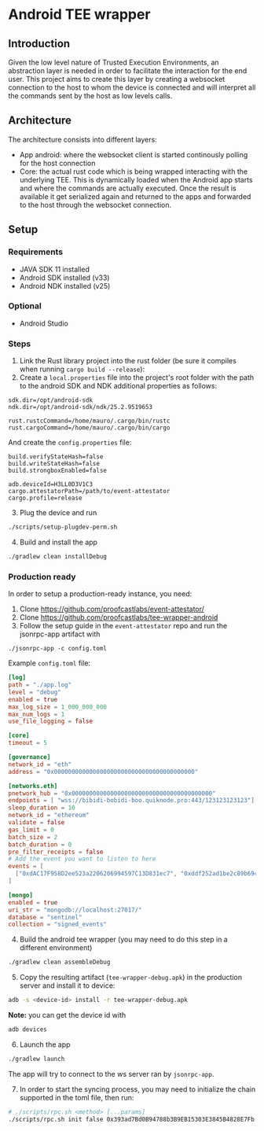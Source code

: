 # Android TEE wrapper

## Introduction

Given the low level nature of Trusted Execution Environments, an abstraction layer is needed in
order to facilitate the interaction for the end user. This project aims to create this layer by
creating a websocket connection to the host to whom the device is connected and will interpret
all the commands sent by the host as low levels calls.


## Architecture

The architecture consists into different layers:

 - App android: where the websocket client is started continously polling for the host connection
 - Core: the actual rust code which is being wrapped interacting with the underlying TEE. This is dynamically
   loaded when the Android app starts and where the commands are actually executed. Once the result is available
   it get serialized again and returned to the apps and forwarded to the host through the websocket connection.

## Setup

### Requirements

 - JAVA SDK 11 installed
 - Android SDK installed (v33)
 - Android NDK installed (v25)

### Optional

 - Android Studio

### Steps

1. Link the Rust library project into the rust folder (be sure it compiles when running `cargo build --release`):
2. Create a `local.properties` file into the project's root folder with the path to the android SDK and NDK 
additional properties as follows:

```env
sdk.dir=/opt/android-sdk
ndk.dir=/opt/android-sdk/ndk/25.2.9519653

rust.rustcCommand=/home/mauro/.cargo/bin/rustc
rust.cargoCommand=/home/mauro/.cargo/bin/cargo
```

And create the `config.properties` file:

```env
build.verifyStateHash=false
build.writeStateHash=false
build.strongboxEnabled=false

adb.deviceId=H3LL0D3V1C3
cargo.attestatorPath=/path/to/event-attestator
cargo.profile=release
```

3. Plug the device and run

```bash
./scripts/setup-plugdev-perm.sh
```

4. Build and install the app

```bash
./gradlew clean installDebug
```


### Production ready

In order to setup a production-ready instance, you need:

1. Clone https://github.com/proofcastlabs/event-attestator/
2. Clone https://github.com/proofcastlabs/tee-wrapper-android
3. Follow the setup guide in the `event-attestator` repo and run the jsonrpc-app 
artifact with

```
./jsonrpc-app -c config.toml
```

Example `config.toml` file:

```toml
[log]
path = "./app.log"
level = "debug"
enabled = true
max_log_size = 1_000_000_000
max_num_logs = 1
use_file_logging = false

[core]
timeout = 5

[governance]
network_id = "eth"
address = "0x0000000000000000000000000000000000000000"

[networks.eth]
pnetwork_hub = "0x0000000000000000000000000000000000000000"
endpoints = [ "wss://bibidi-bobidi-boo.quiknode.pro:443/123123123123"]
sleep_duration = 10
network_id = "ethereum"
validate = false
gas_limit = 0
batch_size = 2
batch_duration = 0
pre_filter_receipts = false
# Add the event you want to listen to here
events = [
  ["0xdAC17F958D2ee523a2206206994597C13D831ec7", "0xddf252ad1be2c89b69c2b068fc378daa952ba7f163c4a11628f55a4df523b3ef"],
]

[mongo]
enabled = true
uri_str = "mongodb://localhost:27017/"
database = "sentinel"
collection = "signed_events"
```

4. Build the android tee wrapper (you may need to do this step in a different environment)

```bash
./gradlew clean assembleDebug
```

5. Copy the resulting artifact (`tee-wrapper-debug.apk`) in the production server and install it to 
device:

```bash
adb -s <device-id> install -r tee-wrapper-debug.apk
```

**Note:** you can get the device id with 

```bash
adb devices
```

6. Launch the app 

```bash
./gradlew launch
```

The app will try to connect to the ws server ran by `jsonrpc-app`.

7. In order to start the syncing process, you may need to initialize the chain supported in the toml
file, then run:

```bash
# ./scripts/rpc.sh <method> [...params]
./scripts/rpc.sh init false 0x393ad7Bd0B94788b3B9EB15303E3845B4828E7Fb 50 10 eth 
```

